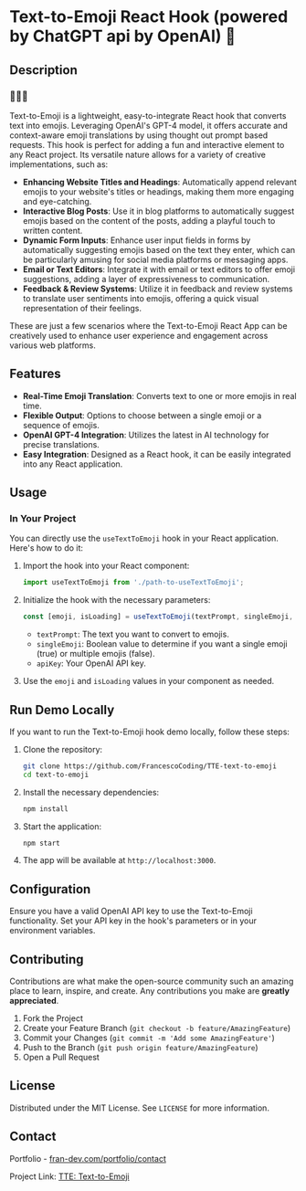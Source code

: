 # Text-to-Emoji React Hook (powered by ChatGPT api by OpenAI) 🦞

## Description
### 📝🔀😃
Text-to-Emoji is a lightweight, easy-to-integrate React hook that converts text into emojis. Leveraging OpenAI's GPT-4 model, it offers accurate and context-aware emoji translations by using thought out prompt based requests. This hook is perfect for adding a fun and interactive element to any React project. Its versatile nature allows for a variety of creative implementations, such as:

- **Enhancing Website Titles and Headings**: Automatically append relevant emojis to your website's titles or headings, making them more engaging and eye-catching.
- **Interactive Blog Posts**: Use it in blog platforms to automatically suggest emojis based on the content of the posts, adding a playful touch to written content.
- **Dynamic Form Inputs**: Enhance user input fields in forms by automatically suggesting emojis based on the text they enter, which can be particularly amusing for social media platforms or messaging apps.
- **Email or Text Editors**: Integrate it with email or text editors to offer emoji suggestions, adding a layer of expressiveness to communication.
- **Feedback & Review Systems**: Utilize it in feedback and review systems to translate user sentiments into emojis, offering a quick visual representation of their feelings.

These are just a few scenarios where the Text-to-Emoji React App can be creatively used to enhance user experience and engagement across various web platforms.

## Features
- **Real-Time Emoji Translation**: Converts text to one or more emojis in real time.
- **Flexible Output**: Options to choose between a single emoji or a sequence of emojis.
- **OpenAI GPT-4 Integration**: Utilizes the latest in AI technology for precise translations.
- **Easy Integration**: Designed as a React hook, it can be easily integrated into any React application.

## Usage
### In Your Project

You can directly use the `useTextToEmoji` hook in your React application. Here's how to do it:

1. Import the hook into your React component:

    ```javascript
    import useTextToEmoji from './path-to-useTextToEmoji';
    ```

2. Initialize the hook with the necessary parameters:

    ```javascript
    const [emoji, isLoading] = useTextToEmoji(textPrompt, singleEmoji, apiKey);
    ```

    - `textPrompt`: The text you want to convert to emojis.
    - `singleEmoji`: Boolean value to determine if you want a single emoji (true) or multiple emojis (false).
    - `apiKey`: Your OpenAI API key.

3. Use the `emoji` and `isLoading` values in your component as needed.

## Run Demo Locally

If you want to run the Text-to-Emoji hook demo locally, follow these steps:

1. Clone the repository:

    ```bash
    git clone https://github.com/FrancescoCoding/TTE-text-to-emoji
    cd text-to-emoji
    ```

2. Install the necessary dependencies:

    ```bash
    npm install
    ```
    
3. Start the application:

    ```bash
    npm start
    ```

4. The app will be available at `http://localhost:3000`.

## Configuration

Ensure you have a valid OpenAI API key to use the Text-to-Emoji functionality. Set your API key in the hook's parameters or in your environment variables.

## Contributing

Contributions are what make the open-source community such an amazing place to learn, inspire, and create. Any contributions you make are **greatly appreciated**.

1. Fork the Project
2. Create your Feature Branch (`git checkout -b feature/AmazingFeature`)
3. Commit your Changes (`git commit -m 'Add some AmazingFeature'`)
4. Push to the Branch (`git push origin feature/AmazingFeature`)
5. Open a Pull Request

## License

Distributed under the MIT License. See `LICENSE` for more information.

## Contact

Portfolio - [fran-dev.com/portfolio/contact](https://fran-dev.com/portfolio#about/contact)

Project Link: [TTE: Text-to-Emoji](https://github.com/FrancescoCoding/TTE-text-to-emoji)

